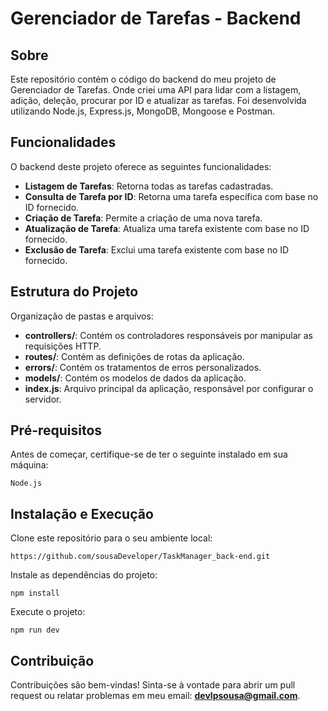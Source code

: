 # Gerenciador de Tarefas - Backend

## Sobre

Este repositório contém o código do backend do meu projeto de Gerenciador de Tarefas. Onde criei uma API para lidar com a listagem, adição, deleção, procurar por ID e atualizar as tarefas. Foi desenvolvida utilizando Node.js, Express.js, MongoDB, Mongoose e Postman.

## Funcionalidades

O backend deste projeto oferece as seguintes funcionalidades:

- **Listagem de Tarefas**: Retorna todas as tarefas cadastradas.
- **Consulta de Tarefa por ID**: Retorna uma tarefa específica com base no ID fornecido.
- **Criação de Tarefa**: Permite a criação de uma nova tarefa.
- **Atualização de Tarefa**: Atualiza uma tarefa existente com base no ID fornecido.
- **Exclusão de Tarefa**: Exclui uma tarefa existente com base no ID fornecido.

## Estrutura do Projeto

Organização de pastas e arquivos:

- **controllers/**: Contém os controladores responsáveis por manipular as requisições HTTP.
- **routes/**: Contém as definições de rotas da aplicação.
- **errors/**: Contém os tratamentos de erros personalizados.
- **models/**: Contém os modelos de dados da aplicação.
- **index.js**: Arquivo principal da aplicação, responsável por configurar o servidor.

## Pré-requisitos

Antes de começar, certifique-se de ter o seguinte instalado em sua máquina:

`Node.js`

## Instalação e Execução

Clone este repositório para o seu ambiente local:

`https://github.com/sousaDeveloper/TaskManager_back-end.git`

Instale as dependências do projeto:

`npm install`

Execute o projeto:

`npm run dev`

## Contribuição

Contribuições são bem-vindas! Sinta-se à vontade para abrir um pull request ou relatar problemas em meu email: **devlpsousa@gmail.com**.
